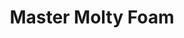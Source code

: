 ---
title: "Master Molty Foam"
url: /karachi/master-molty-foam-muhammad-bin-qasim-rd-aram-bagh-burns-road/
shop: bed
---